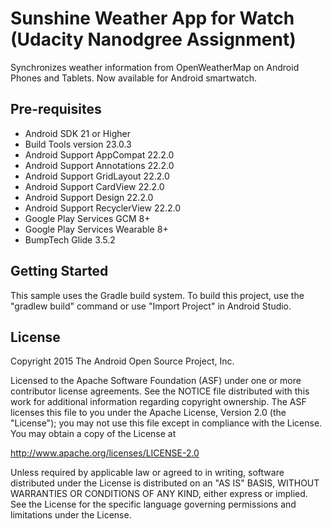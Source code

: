 Sunshine Weather App for Watch (Udacity Nanodgree Assignment)
===================================

Synchronizes weather information from OpenWeatherMap on Android Phones and Tablets. Now available for Android smartwatch.


Pre-requisites
--------------
* Android SDK 21 or Higher
* Build Tools version 23.0.3
* Android Support AppCompat 22.2.0
* Android Support Annotations 22.2.0
* Android Support GridLayout 22.2.0
* Android Support CardView 22.2.0
* Android Support Design 22.2.0
* Android Support RecyclerView 22.2.0
* Google Play Services GCM 8+
* Google Play Services Wearable 8+
* BumpTech Glide 3.5.2


Getting Started
---------------
This sample uses the Gradle build system.  To build this project, use the
"gradlew build" command or use "Import Project" in Android Studio.


License
-------
Copyright 2015 The Android Open Source Project, Inc.

Licensed to the Apache Software Foundation (ASF) under one or more contributor
license agreements.  See the NOTICE file distributed with this work for
additional information regarding copyright ownership.  The ASF licenses this
file to you under the Apache License, Version 2.0 (the "License"); you may not
use this file except in compliance with the License.  You may obtain a copy of
the License at

http://www.apache.org/licenses/LICENSE-2.0

Unless required by applicable law or agreed to in writing, software
distributed under the License is distributed on an "AS IS" BASIS, WITHOUT
WARRANTIES OR CONDITIONS OF ANY KIND, either express or implied.  See the
License for the specific language governing permissions and limitations under
the License.

